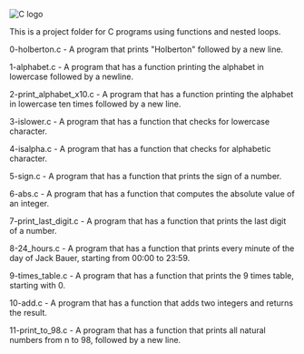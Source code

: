 ![C logo](https://seeklogo.com/images/C/c-programming-language-logo-9B32D017B1-seeklogo.com.png)

This is a project folder for C programs using functions and nested loops. 

0-holberton.c - A program that prints "Holberton" followed by a new line.

1-alphabet.c - A program that has a function printing the alphabet in lowercase followed by a newline. 

2-print_alphabet_x10.c - A program that has a function printing the alphabet in lowercase ten times followed by a new line.

3-islower.c - A program that has a function that checks for lowercase character.

4-isalpha.c - A program that has a function that checks for alphabetic character.

5-sign.c - A program that has a function that prints the sign of a number.

6-abs.c - A program that has a function that computes the absolute value of an integer.

7-print_last_digit.c - A program that has a function that prints the last digit of a number.

8-24_hours.c - A program that has a function that prints every minute of the day of Jack Bauer, starting from 00:00 to 23:59.

9-times_table.c - A program that has a function that prints the 9 times table, starting with 0.

10-add.c - A program that has a function that adds two integers and returns the result.

11-print_to_98.c - A program that has a function that prints all natural numbers from n to 98, followed by a new line. 
